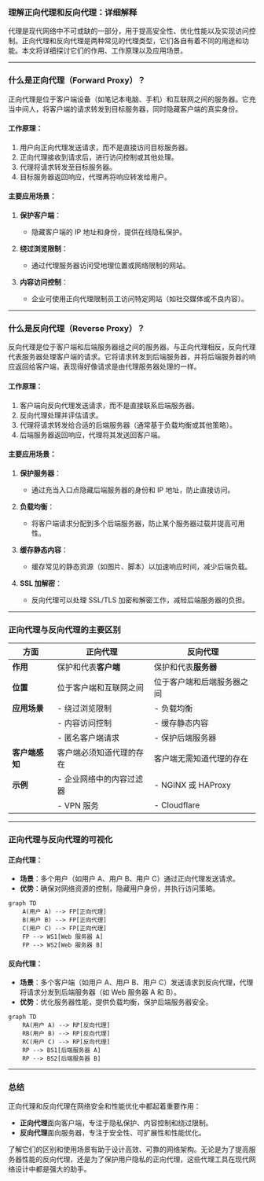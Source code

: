 ### **理解正向代理和反向代理：详细解释**

代理是现代网络中不可或缺的一部分，用于提高安全性、优化性能以及实现访问控制。正向代理和反向代理是两种常见的代理类型，它们各自有着不同的用途和功能。本文将详细探讨它们的作用、工作原理以及应用场景。

---

### **什么是正向代理（Forward Proxy）？**

正向代理是位于客户端设备（如笔记本电脑、手机）和互联网之间的服务器。它充当中间人，将客户端的请求转发到目标服务器，同时隐藏客户端的真实身份。

#### **工作原理**：
1. 用户向正向代理发送请求，而不是直接访问目标服务器。
2. 正向代理接收到请求后，进行访问控制或其他处理。
3. 代理将请求转发至目标服务器。
4. 目标服务器返回响应，代理再将响应转发给用户。

#### **主要应用场景**：
1. **保护客户端**：  
   - 隐藏客户端的 IP 地址和身份，提供在线隐私保护。
   
2. **绕过浏览限制**：  
   - 通过代理服务器访问受地理位置或网络限制的网站。

3. **内容访问控制**：  
   - 企业可使用正向代理限制员工访问特定网站（如社交媒体或不良内容）。

---

### **什么是反向代理（Reverse Proxy）？**

反向代理是位于客户端和后端服务器组之间的服务器。与正向代理相反，反向代理代表服务器处理客户端的请求。它将请求转发到后端服务器，并将后端服务器的响应返回给客户端，表现得好像请求是由代理服务器处理的一样。

#### **工作原理**：
1. 客户端向反向代理发送请求，而不是直接联系后端服务器。
2. 反向代理处理并评估请求。
3. 代理将请求转发给合适的后端服务器（通常基于负载均衡或其他策略）。
4. 后端服务器返回响应，代理将其发送回客户端。

#### **主要应用场景**：
1. **保护服务器**：  
   - 通过充当入口点隐藏后端服务器的身份和 IP 地址，防止直接访问。
   
2. **负载均衡**：  
   - 将客户端请求分配到多个后端服务器，防止某个服务器过载并提高可用性。
   
3. **缓存静态内容**：  
   - 缓存常见的静态资源（如图片、脚本）以加速响应时间，减少后端负载。
   
4. **SSL 加解密**：  
   - 反向代理可以处理 SSL/TLS 加密和解密工作，减轻后端服务器的负担。

---

### **正向代理与反向代理的主要区别**

| **方面**             | **正向代理**                                     | **反向代理**                                     |
|---------------------|-----------------------------------------------|-----------------------------------------------|
| **作用**            | 保护和代表**客户端**                              | 保护和代表**服务器**                              |
| **位置**            | 位于客户端和互联网之间                            | 位于客户端和后端服务器之间                          |
| **应用场景**        | - 绕过浏览限制                                    | - 负载均衡                                      |
|                     | - 内容访问控制                                    | - 缓存静态内容                                   |
|                     | - 匿名客户端请求                                  | - 保护后端服务器                                 |
| **客户端感知**      | 客户端必须知道代理的存在                            | 客户端无需知道代理的存在                           |
| **示例**            | - 企业网络中的内容过滤器                           | - NGINX 或 HAProxy                              |
|                     | - VPN 服务                                       | - Cloudflare                                   |

---

### **正向代理与反向代理的可视化**

#### **正向代理**：
- **场景**：多个用户（如用户 A、用户 B、用户 C）通过正向代理发送请求。  
- **优势**：确保对网络资源的控制，隐藏用户身份，并执行访问策略。

```mermaid
graph TD
    A(用户 A) --> FP[正向代理]
    B(用户 B) --> FP[正向代理]
    C(用户 C) --> FP[正向代理]
    FP --> WS1[Web 服务器 A]
    FP --> WS2[Web 服务器 B]
```

#### **反向代理**：
- **场景**：多个客户端（如用户 A、用户 B、用户 C）发送请求到反向代理，代理将请求分发到后端服务器（如 Web 服务器 A 和 B）。  
- **优势**：优化服务器性能，提供负载均衡，保护后端服务器安全。

```mermaid
graph TD
    RA(用户 A) --> RP[反向代理]
    RB(用户 B) --> RP[反向代理]
    RC(用户 C) --> RP[反向代理]
    RP --> BS1[后端服务器 A]
    RP --> BS2[后端服务器 B]
```

---

### **总结**

正向代理和反向代理在网络安全和性能优化中都起着重要作用：  
- **正向代理**面向客户端，专注于隐私保护、内容控制和绕过限制。  
- **反向代理**面向服务器，专注于安全性、可扩展性和性能优化。  

了解它们的区别和使用场景有助于设计高效、可靠的网络架构。无论是为了提高服务器性能的反向代理，还是为了保护用户隐私的正向代理，这些代理工具在现代网络设计中都是强大的助手。
